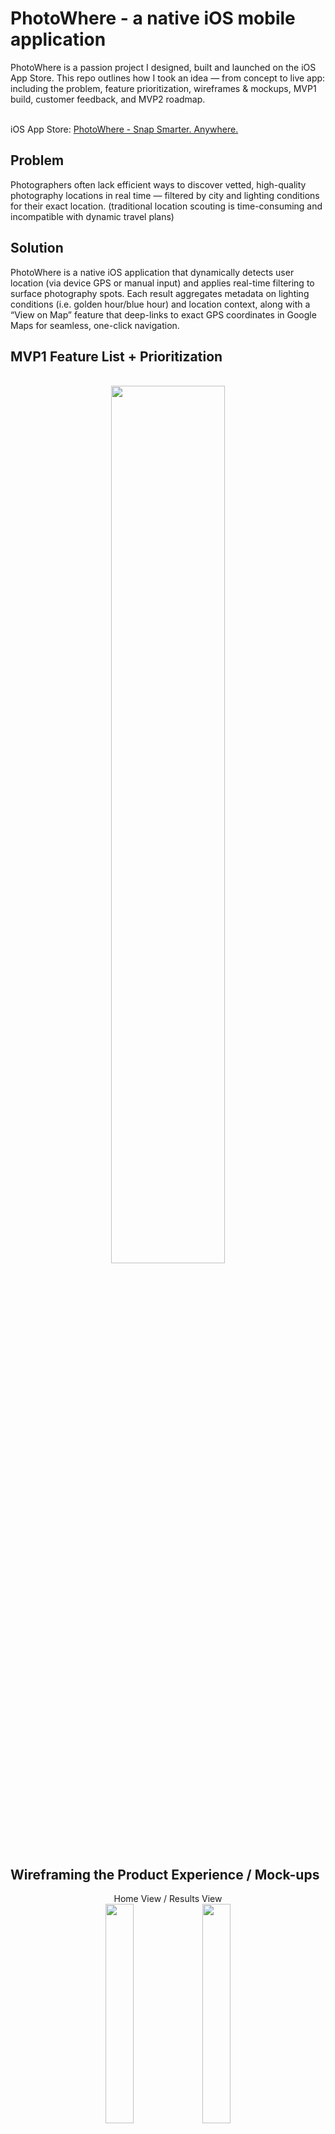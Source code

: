 <h1>PhotoWhere - a native iOS mobile application</h1>
PhotoWhere is a passion project I designed, built and launched on the iOS App Store. This repo outlines how I took an idea — from concept to live app: including the problem, feature prioritization, wireframes & mockups, MVP1 build, customer feedback, and MVP2 roadmap.
<br />
<br>
<p>
  iOS App Store:
  <a href="https://apps.apple.com/us/app/photowhere-snap-smarter/id6748592837" target="_blank">PhotoWhere - Snap Smarter. Anywhere. </a>
</p>

<h2>Problem</h2>
Photographers often lack efficient ways to discover vetted, high-quality photography locations in real time — filtered by city and lighting conditions for their exact location. (traditional location scouting is time-consuming and incompatible with dynamic travel plans)

<h2>Solution</h2>
PhotoWhere is a native iOS application that dynamically detects user location (via device GPS or manual input) and applies real-time filtering to surface photography spots. Each result aggregates metadata on lighting conditions (i.e. golden hour/blue hour) and location context, along with a “View on Map” feature that deep-links to exact GPS coordinates in Google Maps for seamless, one-click navigation.
<br />


<h2> MVP1 Feature List + Prioritization </h2>
<p align="center">
<br/>
<img src="https://i.imgur.com/SRxFc38.png" height="60%" width="60%"/>
<br />


<h2> Wireframing the Product Experience / Mock-ups </h2>
<p align="center">
Home View / Results View
<br/>
<img src="https://i.imgur.com/r37TwyH.png" height="30%" width="30%"/> <img src="https://i.imgur.com/Z5thT2G.png" height="30%" width="30%"/>
<br />

<h2> Build - MVP1</h2>
some text about build 

<br>
Environments Used: bubble.io 

<p align="center">
<br/>
<img src="https://i.imgur.com/4W72EP4.jpeg" height="20%" width="18.7%"/> <img src="https://i.imgur.com/8Yxq7CA.jpeg" height="20%" width="18.7%"/> <img src="https://i.imgur.com/uhAaTnB.jpeg" height="20%" width="18.7%"/><img src="https://i.imgur.com/g0POeSg.jpeg" height="20%" width="18.7%"/> <img src="https://i.imgur.com/Q2akhXs.jpeg" height="20%" width="18.7%"/>
<br />


<h2> Feedback - User Interviews + Key Insights </h2>
<p align="center">
<br/>
<img src="https:" height="50%" width="50%"/>
<br />


<h2> Iterate + MVP2 Feature List </h2>
<br/>
a
<br />

